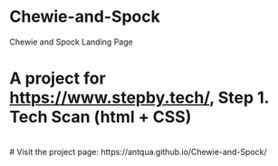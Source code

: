 # Chewie-and-Spock
Chewie and Spock Landing Page

# A project for https://www.stepby.tech/, Step 1. Tech Scan (html + CSS)
<br>
# Visit the project page: https://antqua.github.io/Chewie-and-Spock/
